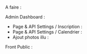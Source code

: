 A faire : 

Admin Dashboard : 

- Page & API Settings / Inscription : 
- Page & API Settings / Calendrier :
- Ajout photos illu : 

Front Public : 